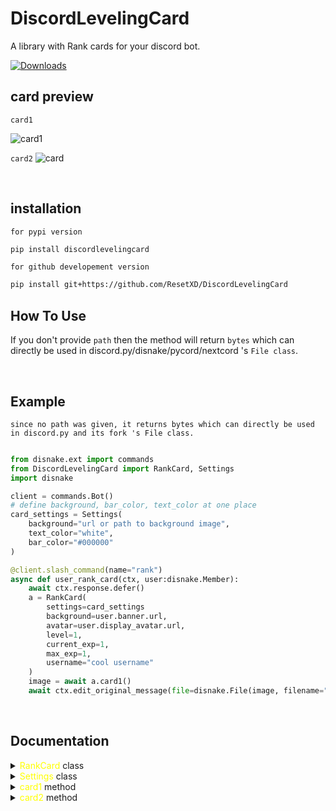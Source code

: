 # DiscordLevelingCard
A library with Rank cards for your discord bot.

[![Downloads](https://pepy.tech/badge/discordlevelingcard)](https://pepy.tech/project/discordlevelingcard)

## card preview

`card1`

![card1](https://cdn.discordapp.com/attachments/907213435358547968/994620579816681572/unknown.png)


`card2`
![card](https://cdn.discordapp.com/attachments/907213435358547968/1020968412144480316/final.png)


<br>

## installation

`for pypi version`
```sh
pip install discordlevelingcard
```

`for github developement version`
```sh
pip install git+https://github.com/ResetXD/DiscordLevelingCard
```

## How To Use

If you don't provide `path` then the method will return `bytes` which can directly be used in discord.py/disnake/pycord/nextcord 's `File class`.


<br>


## Example

`since no path was given, it returns bytes which can directly be used in discord.py and its fork 's File class.`

```py

from disnake.ext import commands
from DiscordLevelingCard import RankCard, Settings
import disnake

client = commands.Bot()
# define background, bar_color, text_color at one place
card_settings = Settings(
    background="url or path to background image",
    text_color="white",
    bar_color="#000000"
)

@client.slash_command(name="rank")
async def user_rank_card(ctx, user:disnake.Member):
    await ctx.response.defer()
    a = RankCard(
        settings=card_settings
        background=user.banner.url,
        avatar=user.display_avatar.url,
        level=1,
        current_exp=1,
        max_exp=1,
        username="cool username"
    )
    image = await a.card1()
    await ctx.edit_original_message(file=disnake.File(image, filename="rank.png")) # providing filename is very important

```

<br>

## Documentation


<details>

<summary> <span style="color:yellow">RankCard</span> class</summary>

<br>

`__init__` method

```py
RankCard(
    settings: Settings,
    avatar:str,
    level:int,
    current_exp:int,
    max_exp:int,
    username:str,
    rank: Optional[int] = None
)
```

- `settings` - Settings class from DiscordLevelingCard.

- `avatar` - avatar image url.

- `level` - level of the user.

- `current_exp` - current exp of the user.

- `max_exp` - max exp of the user.

- `username` - username of the user.

- `rank` - rank of the user. (optional)

</details>

<details>

<summary> <span style="color:yellow">Settings</span> class</summary>

<br>

`__init__` method

```py
RankCard(
    background: Union[PathLike, BufferedIOBase, str],
    bar_color: Optional[str] = 'white',
    text_color: Optional[str] = 'white',
    background_color: Optional[str]= "#36393f"

)
```

- `background` - background image url or file-object in `rb` mode.
  - `4:1` aspect ratio recommended.

- `bar_color` - color of the bar [example: "white" or "#000000"]

- `text_color` - color of the text [example: "white" or "#000000"]

- `background_color` - color of the background [example: "white" or "#000000"]

</details>


<details>

<summary> <span style="color:yellow">card1</span> method</summary>


```py
RankCard.card1()
```

`returns` - `bytes` which can directly be used within `discord.File` class.



![card1](https://cdn.discordapp.com/attachments/907213435358547968/994620579816681572/unknown.png)

<br>

</details>


<details>

<summary> <span style="color:yellow">card2</span> method</summary>


```py
RankCard.card2()
```

`returns` - `bytes` which can directly be used within `discord.File` class.



![card](https://cdn.discordapp.com/attachments/907213435358547968/1020968412144480316/final.png)

<br>

</details>

